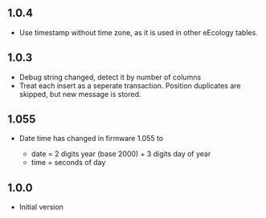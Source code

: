 1.0.4
-----

- Use timestamp without time zone, as it is used in other eEcology tables.

1.0.3
-----

- Debug string changed, detect it by number of columns
- Treat each insert as a seperate transaction. Position duplicates are skipped, but new message is stored.

1.055
-----

- Date time has changed in firmware 1.055 to

    * date = 2 digits year (base 2000) + 3 digits day of year
    * time = seconds of day

1.0.0
-----

-  Initial version
